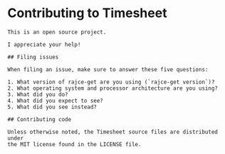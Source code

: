 # Contributing to Timesheet
	
	This is an open source project.
	
	I appreciate your help!
	
	## Filing issues
	
	When filing an issue, make sure to answer these five questions:
	
	1. What version of rajce-get are you using (`rajce-get version`)?
	2. What operating system and processor architecture are you using?
	3. What did you do?
	4. What did you expect to see?
	5. What did you see instead?
		
	## Contributing code
		
	Unless otherwise noted, the Timesheet source files are distributed under
	the MIT license found in the LICENSE file.